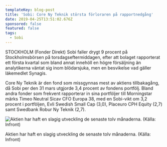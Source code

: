 ```yaml
---
templateKey: blog-post
title: 'Sobi: Core Ny Teknik största förloraren på rapportnedgång'
date: 2019-04-25T13:51:02.676Z
sponsored: false
featured: false
tags:
  - Sobi
---
```

STOCKHOLM (Fonder Direkt) Sobi faller drygt 9 procent på Stockholmsbörsen på torsdagseftermiddagen, efter att bolaget rapporterat ett första kvartal som bland annat innehöll en högre försäljning än analytikerna väntat sig inom blödarsjuka, men en besvikelse vad gäller läkemedlet Synagis.



Core Ny Teknik är den fond som missgynnas mest av aktiens tillbakagång, då Sobi per den 31 mars utgjorde 3,4 procent av fondens portfölj. Bland andra fonder som frekvent rapporterar in sina portföljer till Morningstar märks Timeo Neutral Sicav CFO Europa 38, med en Sobi-vikt om 3,2 procent i portföljen, Evli Swedish Small Cap (3,0), Placeuro CPH Equity (2,7) samt Swedbank Robur Ny Teknik (2,7).

![Aktien har haft en slagig utveckling de senaste tolv månaderna. (Källa: Infront)](/img/sobi25apr.png)

<span class="image-caption">Aktien har haft en slagig utveckling de senaste tolv månaderna. (Källa: Infront)</span>
